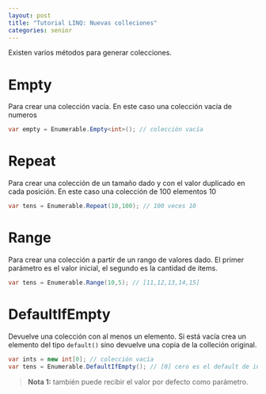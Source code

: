 ```yaml
---
layout: post
title: "Tutorial LINQ: Nuevas colleciones"
categories: senior
---
```


Existen varios métodos para generar colecciones<!--more-->.

# Empty

Para crear una colección vacía. En este caso una colección vacía de numeros
```csharp
var empty = Enumerable.Empty<int>(); // colección vacía
```

# Repeat

Para crear una colección de un tamaño dado y con el valor duplicado en cada posición. En este caso una colección de 100 elementos 10
```csharp
var tens = Enumerable.Repeat(10,100); // 100 veces 10
```

# Range

Para crear una colección a partir de un rango de valores dado. El primer parámetro es el valor inicial, el segundo es la cantidad de items.
```csharp
var tens = Enumerable.Range(10,5); // [11,12,13,14,15]
```

# DefaultIfEmpty

Devuelve una colección con al menos un elemento. Si está vacía crea un elemento del tipo `default()` sino devuelve una copia de la colleción original.
```csharp
var ints = new int[0]; // colección vacía
var tens = Enumerable.DefaultIfEmpty(); // [0] cero es el default de int
```

> **Nota 1:** también puede recibir el valor por defecto como parámetro.